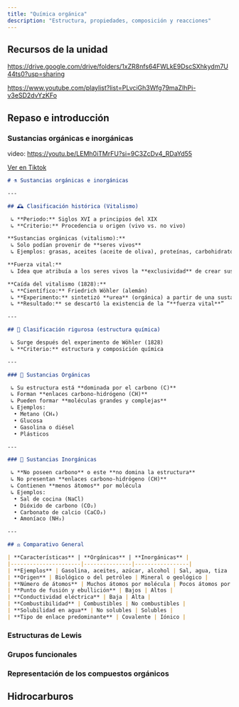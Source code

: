 ```yaml
---
title: "Química orgánica"
description: "Estructura, propiedades, composición y reacciones"
---
```


## Recursos de la unidad

https://drive.google.com/drive/folders/1xZR8nfs64FWLkE9DscSXhkydm7U44ts0?usp=sharing

https://www.youtube.com/playlist?list=PLvciGh3Wfg79maZIhPi-v3eSD2dvYzKFo

## Repaso e introducción

### Sustancias orgánicas e inorgánicas

video: https://youtu.be/LEMh0iTMrFU?si=9C3ZcDv4_RDaYd55

[Ver en Tiktok](https://vt.tiktok.com/ZSUu1eWXU/)

```markdown
# ⚗️ Sustancias orgánicas e inorgánicas

---

## 🕰️ Clasificación histórica (Vitalismo)

 ↳ **Periodo:** Siglos XVI a principios del XIX  
 ↳ **Criterio:** Procedencia u origen (vivo vs. no vivo)

**Sustancias orgánicas (vitalismo):**  
 ↳ Solo podían provenir de **seres vivos**  
 ↳ Ejemplos: grasas, aceites (aceite de oliva), proteínas, carbohidratos  

**Fuerza vital:**  
 ↳ Idea que atribuía a los seres vivos la **exclusividad** de crear sustancias orgánicas  

**Caída del vitalismo (1828):**  
 ↳ **Científico:** Friedrich Wöhler (alemán)  
 ↳ **Experimento:** sintetizó **urea** (orgánica) a partir de una sustancia **inorgánica**  
 ↳ **Resultado:** se descartó la existencia de la “**fuerza vital**”  

---

## 🧩 Clasificación rigurosa (estructura química)

 ↳ Surge después del experimento de Wöhler (1828)  
 ↳ **Criterio:** estructura y composición química  

---

### 🧬 Sustancias Orgánicas

 ↳ Su estructura está **dominada por el carbono (C)**  
 ↳ Forman **enlaces carbono-hidrógeno (CH)**  
 ↳ Pueden formar **moléculas grandes y complejas**  
 ↳ Ejemplos:  
  • Metano (CH₄)  
  • Glucosa  
  • Gasolina o diésel  
  • Plásticos  

---

### 🧪 Sustancias Inorgánicas

 ↳ **No poseen carbono** o este **no domina la estructura**  
 ↳ No presentan **enlaces carbono-hidrógeno (CH)**  
 ↳ Contienen **menos átomos** por molécula  
 ↳ Ejemplos:  
  • Sal de cocina (NaCl)  
  • Dióxido de carbono (CO₂)  
  • Carbonato de calcio (CaCO₃)  
  • Amoníaco (NH₃)

---

## ⚖️ Comparativo General

| **Características** | **Orgánicas** | **Inorgánicas** |
|----------------------|---------------|-----------------|
| **Ejemplos** | Gasolina, aceites, azúcar, alcohol | Sal, agua, tiza |
| **Origen** | Biológico o del petróleo | Mineral o geológico |
| **Número de átomos** | Muchos átomos por molécula | Pocos átomos por molécula |
| **Punto de fusión y ebullición** | Bajos | Altos |
| **Conductividad eléctrica** | Baja | Alta |
| **Combustibilidad** | Combustibles | No combustibles |
| **Solubilidad en agua** | No solubles | Solubles |
| **Tipo de enlace predominante** | Covalente | Iónico |

```

### Estructuras de Lewis

### Grupos funcionales

### Representación de los compuestos orgánicos

## Hidrocarburos